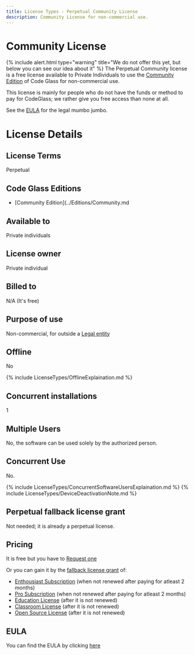 ```yaml
---
title: License Types - Perpetual Community License
description: Community License for non-commercial use.
---
```

# Community License
{% include alert.html  type="warning" title="We do not offer this yet, but below you can see our idea about it" %}
The Perpetual Community license is a free license available to Private Individuals to use the [Community Edition](../Editions/Community.md) of Code Glass for non-commercial use.

This license is mainly for people who do not have the funds or method to pay for CodeGlass; we rather give you free access than none at all.

See the [EULA](#eula) for the legal mumbo jumbo.

# License Details
## License Terms
Perpetual

## Code Glass Editions
- [Community Edition](../Editions/Community.md

## Available to
Private individuals
## License owner
Private individual
## Billed to 
N/A (It's free)
## Purpose of use
Non-commercial, for outside a [Legal entity](../LicenseTypes.md#legal-entity)
## Offline
No

{% include LicenseTypes/OfflineExplaination.md %}

## Concurrent installations
1

## Multiple Users
No, the software can be used solely by the authorized person.

## Concurrent Use
No.

{% include LicenseTypes/ConcurrentSoftwareUsersExplaination.md %}
{% include LicenseTypes/DeviceDeactivationNote.md %}

## Perpetual fallback license grant
Not needed; it is already a perpetual license.

## Pricing
It is free but you have to [Request one](../../pages/contact.md)


Or you can gain it by the [fallback license grant](../LicenseTypes.md#fallback-license-type-requirements) of:
- [Enthousiast Subscription](EnthousiastSubscription.md) (when not renewed after paying for atleast 2 months)
- [Pro Subscription](ProSubscription.md) (when not renewed after paying for atleast 2 months)
- [Education License](EducationLicense.md) (after it is not renewed)
- [Classroom License](ClassRoomLicense.md) (after it is not renewed)
- [Open Source License](OpenSourceLicense.md) (after it is not renewed)

## EULA
You can find the EULA by clicking [here](../Legal/EULA/CommunitySubscriptionAgreement.md)